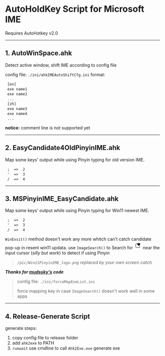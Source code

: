 # AutoHoldKey Script for Microsoft IME


Requires AutoHotkey v2.0

----

## 1. AutoWinSpace.ahk

Detect active window, shift IME according to config file

 config file: `./ini/ahkIMEAutoShiftCfg.ini`
format:
```
 [en]
 exe name1
 exe name2
 ...
 [zh] 
 exe name3
 exe name4
 ...   
```

 **notice:** comment line is not supported yet

----

## 2. EasyCandidate4OldPinyinIME.ahk

Map some keys' output while using Pinyin typing for old version IME.

```
 ;  =>  2
 '  =>  3
 /  =>  4
```

---

## 3. MSPinyinIME_EasyCandidate.ahk

Map some keys' output while using Pinyin typing for Win11 newest IME.
```
 ;  =>  2
 '  =>  3
 /  =>  4
```
`WinExsit()` method doesn't work any more whitch can't catch candidate pop-up in resent win11 updata.
use `ImageSearch()` to Search for ![win11PinyinCandidateWindowIcon](/pic/Win11PinyinIME_logo.png) near the input cursor (*silly but work*) to detect if using Pinyin
> *`/pic/Win11PinyinIME_logo.png` replaced by your own screen catch*

***Thanks for [mudssky's](https://github.com/mudssky/myAHKScripts) code***

> config file: `./ini/forceMapExeList.ini`
> 
> force mapping key in case `ImageSearch()` doesn't work well in some apps
---

## 4. Release-Generate Script

generate steps:
1. copy config file to release folder
2. add `ahk2exe` to PATH
2. `runwait` use cmdline to call `Ahk2Exe.exe` generate exe 

